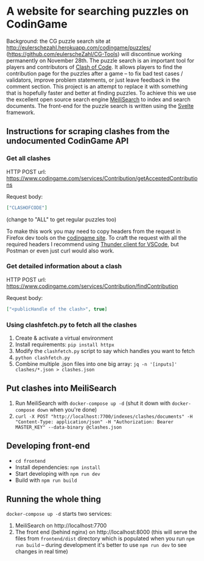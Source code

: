 # A website for searching puzzles on CodinGame

Background: the CG puzzle search site at http://eulerschezahl.herokuapp.com/codingame/puzzles/ (https://github.com/eulerscheZahl/CG-Tools) will discontinue working permanently on November 28th. The puzzle search is an important tool for players and contributors of [Clash of Code](https://www.codingame.com/multiplayer/clashofcode). It allows players to find the contribution page for the puzzles after a game – to fix bad test cases / validators, improve problem statements, or just leave feedback in the comment section. This project is an attempt to replace it with something that is hopefully faster and better at finding puzzles. To achieve this we use the excellent open source search engine [MeiliSearch](https://www.meilisearch.com/) to index and search documents. The front-end for the puzzle search is written using the [Svelte](https://svelte.dev/) framework.


## Instructions for scraping clashes from the undocumented CodinGame API

### Get all clashes

HTTP POST url: https://www.codingame.com/services/Contribution/getAcceptedContributions

Request body:

```json
["CLASHOFCODE"]
```
(change to "ALL" to get regular puzzles too)

To make this work you may need to copy headers from the request in Firefox dev tools on the [codingame site](https://www.codingame.com/contribute/community?mode=accepted&type=clashofcode). To craft the request with all the required headers I recommend using [Thunder client for VSCode](https://www.thunderclient.com/), but Postman or even just curl would also work.


### Get detailed information about a clash

HTTP POST url: https://www.codingame.com/services/Contribution/findContribution

Request body:

```json
["<publicHandle of the clash>", true]
```


### Using clashfetch.py to fetch all the clashes

1. Create & activate a virtual environment
2. Install requirements: `pip install httpx`
3. Modify the `clashfetch.py` script to say which handles you want to fetch
4. `python clashfetch.py`
5. Combine multiple .json files into one big array: `jq -n '[inputs]' clashes/*.json > clashes.json`


## Put clashes into MeiliSearch
1. Run MeiliSearch with `docker-compose up -d` (shut it down with `docker-compose down` when you're done)
2. `curl -X POST "http://localhost:7700/indexes/clashes/documents" -H "Content-Type: application/json" -H "Authorization: Bearer MASTER_KEY" --data-binary @clashes.json`


## Developing front-end

* `cd frontend`
* Install dependencies: `npm install`
* Start developing with `npm run dev`
* Build with `npm run build`


## Running the whole thing
`docker-compose up -d` starts two services:
1. MeiliSearch on http://localhost:7700 
2. The front end (behind nginx) on http://localhost:8000 (this will serve the files from `frontend/dist` directory which is populated when you run `npm run build` – during development it's better to use `npm run dev` to see changes in real time)
